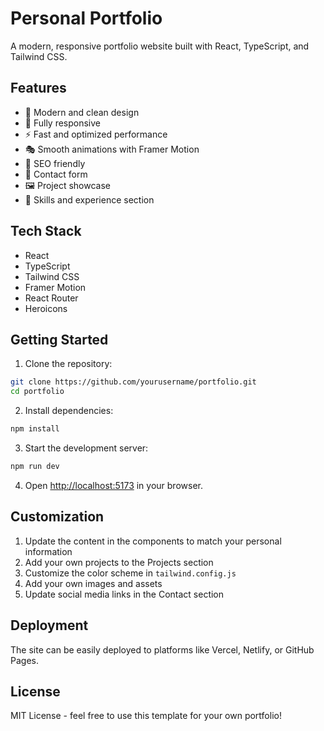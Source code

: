 # Personal Portfolio

A modern, responsive portfolio website built with React, TypeScript, and Tailwind CSS.

## Features

- 🎨 Modern and clean design
- 📱 Fully responsive
- ⚡ Fast and optimized performance
- 🎭 Smooth animations with Framer Motion
- 🎯 SEO friendly
- 📝 Contact form
- 🖼️ Project showcase
- 💼 Skills and experience section

## Tech Stack

- React
- TypeScript
- Tailwind CSS
- Framer Motion
- React Router
- Heroicons

## Getting Started

1. Clone the repository:
```bash
git clone https://github.com/yourusername/portfolio.git
cd portfolio
```

2. Install dependencies:
```bash
npm install
```

3. Start the development server:
```bash
npm run dev
```

4. Open [http://localhost:5173](http://localhost:5173) in your browser.

## Customization

1. Update the content in the components to match your personal information
2. Add your own projects to the Projects section
3. Customize the color scheme in `tailwind.config.js`
4. Add your own images and assets
5. Update social media links in the Contact section

## Deployment

The site can be easily deployed to platforms like Vercel, Netlify, or GitHub Pages.

## License

MIT License - feel free to use this template for your own portfolio!
